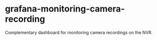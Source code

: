 # grafana-monitoring-camera-recording
Complementary dashboard for monitoring camera recordings on the NVR.
